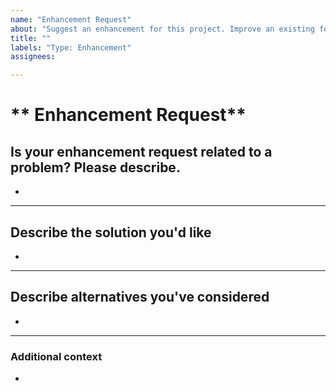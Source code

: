 ```yaml
---
name: "Enhancement Request"
about: "Suggest an enhancement for this project. Improve an existing feature"
title: ""
labels: "Type: Enhancement"
assignees:

---
```


# ** Enhancement Request**

## **Is your enhancement request related to a problem? Please describe.**
<!-- A clear and concise description of what the problem is. Ex. I'm always frustrated when [...] -->

*

---

## **Describe the solution you'd like**
<!-- A clear and concise description of what you want to happen. -->

*

---

## **Describe alternatives you've considered**
<!-- A clear and concise description of any alternative solutions or features you've considered. -->

*

---

### **Additional context**
<!-- Add any other context or additional information about the problem here.-->

*

<!--

To expedite issue processing, please search open and closed issues before submitting a new one.
Please read our Rules of Conduct at this repository's `.github/CODE_OF_CONDUCT.md`

-->